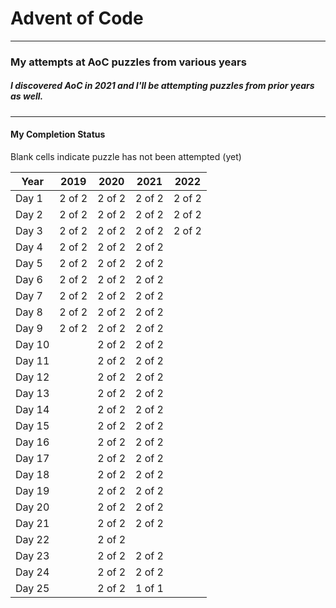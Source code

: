 # Advent of Code
---

### My attempts at AoC puzzles from various years
##### I discovered AoC in 2021 and I'll be attempting puzzles from prior years as well.

---
#### My Completion Status
Blank cells indicate puzzle has not been attempted (yet)

| Year   | 2019   | 2020   | 2021   | 2022   |
|--------|--------|--------|--------|--------|
| Day 1  | 2 of 2 | 2 of 2 | 2 of 2 | 2 of 2 |
| Day 2  | 2 of 2 | 2 of 2 | 2 of 2 | 2 of 2 |
| Day 3  | 2 of 2 | 2 of 2 | 2 of 2 | 2 of 2 |
| Day 4  | 2 of 2 | 2 of 2 | 2 of 2 |        |
| Day 5  | 2 of 2 | 2 of 2 | 2 of 2 |        |
| Day 6  | 2 of 2 | 2 of 2 | 2 of 2 |        |
| Day 7  | 2 of 2 | 2 of 2 | 2 of 2 |        |
| Day 8  | 2 of 2 | 2 of 2 | 2 of 2 |        |
| Day 9  | 2 of 2 | 2 of 2 | 2 of 2 |        |
| Day 10 |        | 2 of 2 | 2 of 2 |        |
| Day 11 |        | 2 of 2 | 2 of 2 |        |
| Day 12 |        | 2 of 2 | 2 of 2 |        |
| Day 13 |        | 2 of 2 | 2 of 2 |        |
| Day 14 |        | 2 of 2 | 2 of 2 |        |
| Day 15 |        | 2 of 2 | 2 of 2 |        |
| Day 16 |        | 2 of 2 | 2 of 2 |        |
| Day 17 |        | 2 of 2 | 2 of 2 |        |
| Day 18 |        | 2 of 2 | 2 of 2 |        |
| Day 19 |        | 2 of 2 | 2 of 2 |        |
| Day 20 |        | 2 of 2 | 2 of 2 |        |
| Day 21 |        | 2 of 2 | 2 of 2 |        |
| Day 22 |        | 2 of 2 |        |        |
| Day 23 |        | 2 of 2 | 2 of 2 |        |
| Day 24 |        | 2 of 2 | 2 of 2 |        |
| Day 25 |        | 2 of 2 | 1 of 1 |        |

